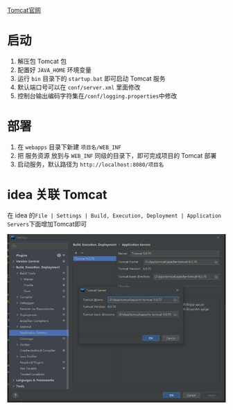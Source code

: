 [Tomcat官网](https://tomcat.apache.org "Tomcat")

# 启动

1. 解压包 Tomcat 包
2. 配置好 `JAVA_HOME` 环境变量
3. 运行 `bin` 目录下的 `startup.bat` 即可启动 Tomcat 服务
4. 默认端口号可以在 `conf/server.xml` 里面修改
5. 控制台输出编码字符集在`/conf/logging.properties`中修改



# 部署

1. 在 `webapps` 目录下新建 `项目名/WEB_INF`
2. 把 服务资源 放到与 `WEB_INF` 同级的目录下，即可完成项目的 Tomcat 部署
3. 启动服务，默认路径为 `http://localhost:8080/项目名`



# idea 关联 Tomcat

在 idea 的`File | Settings | Build, Execution, Deployment | Application Servers`下面增加Tomcat即可

<img src="./Images/ideatomcat.jpg" alt="picture" style="zoom:80%;" />
